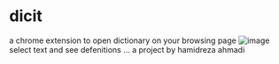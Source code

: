 # dicit
a chrome extension to open dictionary on your browsing page
![image](https://user-images.githubusercontent.com/108602676/177258605-ef816c0a-66c7-479d-96ec-58812084fe7b.png)
select text and see defenitions ...
a project by hamidreza ahmadi
